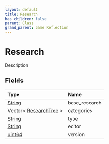 ```yaml
---
layout: default
title: Research
has_children: false
parent: Class
grand_parent: Game Reflection
---
```

# Research
Description 

## Fields
| Type | Name |
|:-------------|:--------------|
| [String](/game-reflection/components/string.md) | base_research |
| Vector< [ResearchTree](/game-reflection/classes/research_tree.md) > | categories |
| [String](/game-reflection/components/string.md) | type |
| [String](/game-reflection/components/string.md) | editor |
| [uint64](/game-reflection/components/uint64.md) | version |
